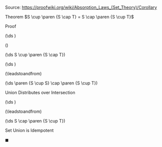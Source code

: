 # 

Source: https://proofwiki.org/wiki/Absorption_Laws_(Set_Theory)/Corollary

Theorem
$S \cup \paren {S \cap T} = S \cap \paren {S \cup T}$


Proof













\(\ds \)

\(\)







\(\ds S \cup \paren {S \cap T}\)




















\(\ds \)

\(\leadstoandfrom\)







\(\ds \paren {S \cup S} \cap \paren {S \cup T}\)





Union Distributes over Intersection














\(\ds \)

\(\leadstoandfrom\)







\(\ds S \cap \paren {S \cup T}\)





Set Union is Idempotent



$\blacksquare$





